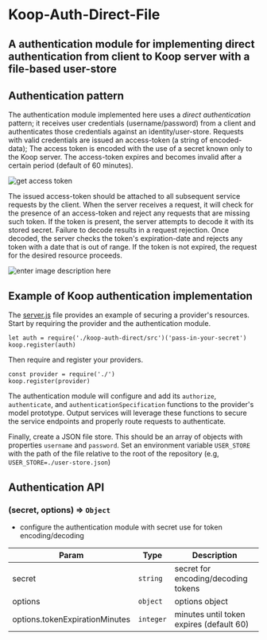 # Koop-Auth-Direct-File
## A authentication module for implementing direct authentication from client to Koop server with a file-based user-store

## Authentication pattern

The authentication module implemented here uses a *direct authentication* pattern; it receives user credentials (username/password) from a client and authenticates those credentials against an identity/user-store. Requests with valid credentials are issued an access-token (a string of encoded-data); The access token is encoded with the use of a secret known only to the Koop server. The access-token expires and becomes invalid after a certain period (default of 60 minutes).

![get access token](https://gist.githubusercontent.com/rgwozdz/e44f3686abe40360532fbcc6dccf225d/raw/9768df32fc62e99ce7383c124cab8efdf45b1e18/koop-direct-auth-access-token.png)

The issued access-token should be attached to all subsequent service requests by the client. When the server receives a request, it will check for the presence of an access-token and reject any requests that are missing such token. If the token is present, the server attempts to decode it with its stored secret. Failure to decode results in a request rejection. Once decoded, the server checks the token's expiration-date and rejects any token with a date that is out of range. If the token is not expired, the request for the desired resource proceeds.

![enter image description here](https://gist.githubusercontent.com/rgwozdz/e44f3686abe40360532fbcc6dccf225d/raw/9768df32fc62e99ce7383c124cab8efdf45b1e18/koop-direct-auth-resources.png)

## Example of Koop authentication implementation

The [server.js](./server.js) file provides an example of securing a provider's resources. Start by requiring the provider and the authentication module.

    let auth = require('./koop-auth-direct/src')('pass-in-your-secret')
    koop.register(auth)

Then require and register your providers.  

    const provider = require('./')
    koop.register(provider)

The authentication module will configure and add its `authorize`, `authenticate`, and `authenticationSpecification` functions to the provider's model prototype.  Output services will leverage these functions to secure the service endpoints and properly route requests to authenticate.

Finally, create a JSON file store.  This should be an array of objects with properties `username` and `password`.  Set an environment variable `USER_STORE` with the path of the file relative to the root of the repository (e.g, `USER_STORE=./user-store.json`)

## Authentication API

### (secret, options) ⇒ <code>Object</code>
* configure the authentication module with secret use for token encoding/decoding

| Param | Type | Description |
| --- | --- | --- |
| secret | <code>string</code> | secret for encoding/decoding tokens |
| options | <code>object</code> | options object |
| options.tokenExpirationMinutes | <code>integer</code> | minutes until token expires (default 60) |
